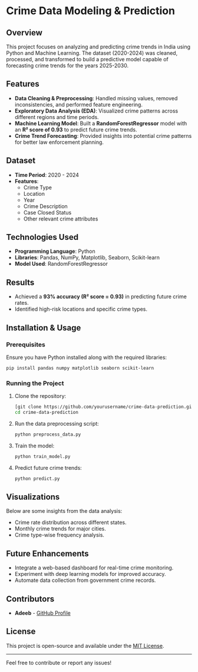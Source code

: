 # Crime Data Modeling & Prediction

## Overview
This project focuses on analyzing and predicting crime trends in India using Python and Machine Learning. The dataset (2020-2024) was cleaned, processed, and transformed to build a predictive model capable of forecasting crime trends for the years 2025-2030.

## Features
- **Data Cleaning & Preprocessing**: Handled missing values, removed inconsistencies, and performed feature engineering.
- **Exploratory Data Analysis (EDA)**: Visualized crime patterns across different regions and time periods.
- **Machine Learning Model**: Built a **RandomForestRegressor** model with an **R² score of 0.93** to predict future crime trends.
- **Crime Trend Forecasting**: Provided insights into potential crime patterns for better law enforcement planning.

## Dataset
- **Time Period**: 2020 - 2024
- **Features**:
  - Crime Type
  - Location
  - Year
  - Crime Description
  - Case Closed Status
  - Other relevant crime attributes

## Technologies Used
- **Programming Language**: Python
- **Libraries**: Pandas, NumPy, Matplotlib, Seaborn, Scikit-learn
- **Model Used**: RandomForestRegressor

## Results
- Achieved a **93% accuracy (R² score = 0.93)** in predicting future crime rates.
- Identified high-risk locations and specific crime types.

## Installation & Usage
### Prerequisites
Ensure you have Python installed along with the required libraries:
```bash
pip install pandas numpy matplotlib seaborn scikit-learn
```

### Running the Project
1. Clone the repository:
   ```bash
   [git clone https://github.com/yourusername/crime-data-prediction.git](https://github.com/Adeeb0330/Crime-Data-Modeling-and-Predcition.git)
   cd crime-data-prediction
   ```
2. Run the data preprocessing script:
   ```bash
   python preprocess_data.py
   ```
3. Train the model:
   ```bash
   python train_model.py
   ```
4. Predict future crime trends:
   ```bash
   python predict.py
   ```

## Visualizations
Below are some insights from the data analysis:
- Crime rate distribution across different states.
- Monthly crime trends for major cities.
- Crime type-wise frequency analysis.

## Future Enhancements
- Integrate a web-based dashboard for real-time crime monitoring.
- Experiment with deep learning models for improved accuracy.
- Automate data collection from government crime records.

## Contributors
- **Adeeb** - [GitHub Profile](https://github.com/yourusername)

## License
This project is open-source and available under the [MIT License](LICENSE).

---
Feel free to contribute or report any issues!
